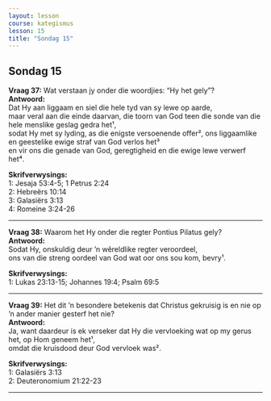 ```yaml
---
layout: lesson
course: kategismus
lesson: 15
title: "Sondag 15"
---
```


## Sondag 15

**Vraag 37:** Wat verstaan jy onder die woordjies: “Hy het gely”?  
**Antwoord:**  
Dat Hy aan liggaam en siel die hele tyd van sy lewe op aarde,  
maar veral aan die einde daarvan, die toorn van God teen die sonde van die hele menslike geslag gedra het¹,  
sodat Hy met sy lyding, as die enigste versoenende offer², ons liggaamlike en geestelike ewige straf van God verlos het³  
en vir ons die genade van God, geregtigheid en die ewige lewe verwerf het⁴.

**Skrifverwysings:**  
1: Jesaja 53:4-5; 1 Petrus 2:24  
2: Hebreërs 10:14  
3: Galasiërs 3:13  
4: Romeine 3:24-26

---

**Vraag 38:** Waarom het Hy onder die regter Pontius Pilatus gely?  
**Antwoord:**  
Sodat Hy, onskuldig deur ’n wêreldlike regter veroordeel,  
ons van die streng oordeel van God wat oor ons sou kom, bevry¹.

**Skrifverwysings:**  
1: Lukas 23:13-15; Johannes 19:4; Psalm 69:5

---

**Vraag 39:** Het dit ’n besondere betekenis dat Christus gekruisig is en nie op ’n ander manier gesterf het nie?  
**Antwoord:**  
Ja, want daardeur is ek verseker dat Hy die vervloeking wat op my gerus het, op Hom geneem het¹,  
omdat die kruisdood deur God vervloek was².

**Skrifverwysings:**  
1: Galasiërs 3:13  
2: Deuteronomium 21:22-23

---